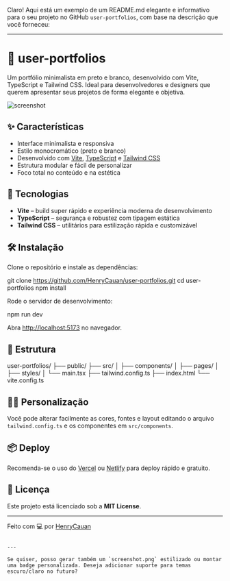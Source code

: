 Claro! Aqui está um exemplo de um README.md elegante e informativo para o seu projeto no GitHub `user-portfolios`, com base na descrição que você forneceu:

---

# 🖤 user-portfolios

Um portfólio minimalista em preto e branco, desenvolvido com Vite, TypeScript e Tailwind CSS. Ideal para desenvolvedores e designers que querem apresentar seus projetos de forma elegante e objetiva.

![screenshot](./screenshot.png)

## ✨ Características

- Interface minimalista e responsiva
- Estilo monocromático (preto e branco)
- Desenvolvido com [Vite](https://vitejs.dev/), [TypeScript](https://www.typescriptlang.org/) e [Tailwind CSS](https://tailwindcss.com/)
- Estrutura modular e fácil de personalizar
- Foco total no conteúdo e na estética

## 🚀 Tecnologias

- **Vite** – build super rápido e experiência moderna de desenvolvimento
- **TypeScript** – segurança e robustez com tipagem estática
- **Tailwind CSS** – utilitários para estilização rápida e customizável

## 🛠️ Instalação

Clone o repositório e instale as dependências:


git clone https://github.com/HenryCauan/user-portfolios.git
cd user-portfolios
npm install


Rode o servidor de desenvolvimento:


npm run dev


Abra [http://localhost:5173](http://localhost:5173) no navegador.

## 🧱 Estrutura


user-portfolios/
├── public/
├── src/
│   ├── components/
│   ├── pages/
│   ├── styles/
│   └── main.tsx
├── tailwind.config.ts
├── index.html
└── vite.config.ts


## 🧑‍🎨 Personalização

Você pode alterar facilmente as cores, fontes e layout editando o arquivo `tailwind.config.ts` e os componentes em `src/components`.

## 📦 Deploy

Recomenda-se o uso do [Vercel](https://vercel.com/) ou [Netlify](https://netlify.com/) para deploy rápido e gratuito.

## 📄 Licença

Este projeto está licenciado sob a **MIT License**.

---

Feito com 💻 por [HenryCauan](https://github.com/HenryCauan)

```

---

Se quiser, posso gerar também um `screenshot.png` estilizado ou montar uma badge personalizada. Deseja adicionar suporte para temas escuro/claro no futuro?
```
